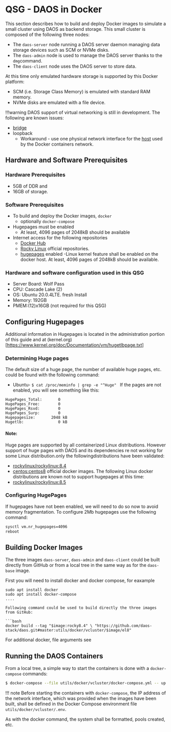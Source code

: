 # QSG - DAOS in Docker

This section describes how to build and deploy Docker images to simulate a small cluster using DAOS as backend storage.  This small cluster is composed of the following three nodes:

- The `daos-server` node running a DAOS server daemon managing data storage devices such as SCM or
  NVMe disks.
- The `daos-admin` node is used to manage the DAOS server thanks to the `dmg`command.
- The `daos-client` node uses the DAOS server to store data.

At this time only emulated hardware storage is supported by this Docker platform:

- SCM (i.e. Storage Class Memory) is emulated with standard RAM memory.
- NVMe disks are emulated with a file device.

!!!warning
DAOS support of virtual networking is still in development. The following are known issues:
- [bridge](https://docs.docker.com/network/bridge/) 
- loopback
	- Workaround - use one physical network interface for the [host](https://docs.docker.com/network/host/) used by the Docker containers network.

## Hardware and Software Prerequisites
### Hardware Prerequisites
- 5GB of DDR and 
- 16GB of storage.

### Software Prerequisites
- To build and deploy the Docker images, `docker` 
	- optionally `docker-compose`
- Hugepages must be enabled
	- At least, 4096 pages of 2048kB should be available 
- Internet access for the following repositories
	- [Docker Hub](https://hub.docker.com/) 
	- [Rocky Linux](https://rockylinux.org/) official repositories.  
	- [hugepages](https://www.kernel.org/doc/Documentation/vm/hugetlbpage.txt) enabled
		-Linux kernel feature shall be enabled on the docker host. At least, 4096 pages of 2048kB should be available. 

### Hardware and software configuration used in this QSG
- Server Board: Wolf Pass
- CPU: Cascade Lake (2)
- OS: Ubuntu 20.0.4LTE. fresh Install
- Memory: 192GB 
- PMEM:(12)x16GB (not required for this QSG)

## Configuring Hugepages
Additional information in Hugepages is located in the administration portion of this guide <need link> and at (kernel.org)[https://www.kernel.org/doc/Documentation/vm/hugetlbpage.txt]
	
### Determining Huge pages
The default size of a huge page, the number of available huge pages, etc. could be found with the following command: 
- Ubuntu- ```$ cat /proc/meminfo | grep -e "^Huge" ```
If the pages are not enabled, you will see something like this:
```
HugePages_Total:       0
HugePages_Free:        0
HugePages_Rsvd:        0
HugePages_Surp:        0
Hugepagesize:       2048 kB
Hugetlb:               0 kB
```

#### Note: 
Huge pages are supported by all containerized Linux distributions. However support of huge pages 
with DAOS and its dependencies re not working for some Linux distribution.only the followingdistributions have
been validated:
- [rockylinux/rockylinux:8.4](https://hub.docker.com/r/rockylinux/rockylinux) 
- [centos:centos8](https://hub.docker.com/_/centos) official docker images.
The following Linux docker distributions are known not to support hugepages at this time:
- [rockylinux/rockylinux:8.5](https://hub.docker.com/r/rockylinux/rockylinux)

### Configuring HugePages
If hugepages have not been enabled, we will need to do so now to avoid memory fragmentation. To configure
2Mb hugepages use the following command:
```bash
sysctl vm.nr_hugepages=4096
reboot
```

## Building Docker Images
The three images `daos-server`, `daos-admin` and `daos-client` could be built directly from GitHub
or from a local tree in the same way as for the `daos-base` image.

First you will need to install docker and docker compose, for eaxample
```
sudo apt install docker
sudo apt install docker-compose
....

Following command could be used to build directly the three images from GitHub:

```bash
docker build --tag "$image:rocky8.4" \ "https://github.com/daos-stack/daos.git#master:utils/docker/vcluster/$image/el8"
```
For additional docker, file arguments see <link>
	
## Running the DAOS Containers
From a local tree, a simple way to start the containers is done with a `docker-compose` commands:

```bash
$ docker-compose --file utils/docker/vcluster/docker-compose.yml -- up --detach
```

!!! note
    Before starting the containers with `docker-compose`, the IP address of the network interface,
    which was provided when the images have been built, shall be defined in the Docker
    Compose environment file `utils/docker/vcluster/.env`.

As with the docker command, the system shall be formatted, pools created, etc.
